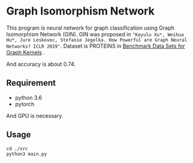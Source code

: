 # Graph Isomorphism Network

This program is neural network for graph classification using
Graph Isomorphism Network (GIN).
GIN was proposed in `"Keyulu Xu*, Weihua Hu*, Jure Leskovec, Stefanie Jegelka. How Powerful are Graph Neural Networks? ICLR 2019"`.
Dataset is PROTEINS in [Benchmark Data Sets for Graph Kernels](http://graphkernels.cs.tu-dortmund.de) .

And accuracy is about 0.74.

## Requirement
* python 3.6
* pytorch

And GPU is necessary.

## Usage
```
cd ./src
python3 main.py
```
